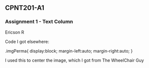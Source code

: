 ## CPNT201-A1 

### Assignment 1 - Text Column

Ericson R

Code I got elsewhere: 

.imgPerma{
    display:block;
    margin-left:auto;
    margin-right:auto;
}

I used this to center the image, which I got from The WheelChair Guy
